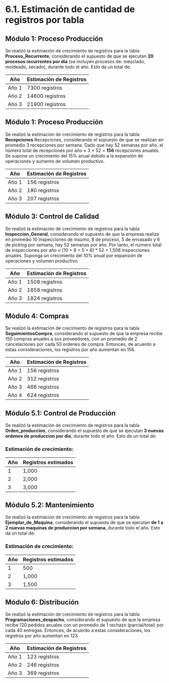 # 6.1. Estimación de cantidad de registros por tabla

## Módulo 1: Proceso Producción
Se realizó la estimación de crecimiento de registros para la tabla **Proceso_Recurrente**, considerando el supuesto de que se ejecutan **20 procesos recurrentes por día** (se incluyen procesos de: mezclado, moldeado, secado), durante todo el año. Esto da un total de:

| Año   | Estimación de Registros |
|-------|-------------------------|
| Año 1 | 7300 registros          |
| Año 2 | 14600 registros         |
| Año 3 | 21900 registros         |

## Módulo 1: Proceso Producción
Se realizó la estimación de crecimiento de registros para la tabla **Recepciones** Recepciones, considerando el supuesto de que se realizan en promedio 3 recepciones por semana. Dado que hay 52 semanas por año, el número total de recepciones por año ≈ 3 × 52 = **156** recepciones anuales. Se supone un crecimiento del 15% anual debido a la expansión de operaciones y aumento de volumen productivo.

| Año   | Estimación de Registros |
|-------|-------------------------|
| Año 1 | 156 registros           |
| Año 2 | 180  registros          |
| Año 3 | 207  registros          |


## Módulo 3: Control de Calidad
Se realizó la estimación de crecimiento de registros para la tabla **Inspeccion_General**, considerando el supuesto de que la empresa realiza en promedio 10 inspecciones de insumo, 8 de proceso, 5 de envasado y 6 de picking por semana, hay 52 semanas por año. Por tanto, el número total de inspecciones por año ≈ (10 + 8 + 5 + 6) * 52 = 1,508 inspecciones anuales. Suponga un crecimiento del 10% anual por expansión de operaciones y volumen productivo.

| Año   | Estimación de Registros |
|-------|-------------------------|
| Año 1 | 1508 registros          |
| Año 2 | 1658 registros          |
| Año 3 | 1824 registros          |


## Módulo 4: Compras
Se realizó la estimación de crecimiento de registros para la tabla **SeguimientosCompra**, considerando el supuesto de que la empresa recibe 150 compras anuales a sus proveedores, con un promedio de 2 cancelaciones por cada 50 ordenes de compra. Entonces, de acuerdo a estas consideraciones, los registros por año aumentan en 156.

| Año   | Estimación de Registros |
|-------|-------------------------|
| Año 1 | 156 registros           |
| Año 2 | 312 registros           |
| Año 3 | 468 registros           |
| Año 4 | 624 registros           |

## Módulo 5.1: Control de Producción
Se realizó la estimación de crecimiento de registros para la tabla **Orden_produccion**, considerando el supuesto de que se ejecutan **3 nuevas ordenes de produccion por día**, durante todo el año. Esto da un total de:

### Estimación de crecimiento:  
| Año | Registros estimados |
|-----|---------------------|
| 1   | 1,000               |
| 2   | 2,000               |
| 3   | 3,000               |

## Módulo 5.2: Mantenimiento
Se realizó la estimación de crecimiento de registros para la tabla **Ejemplar_de_Maquina**, considerando el supuesto de que se ejecutan **de 1 a 2 nuevas maquinas de produccion por semana**, durante todo el año. Esto da un total de:

### Estimación de crecimiento:  
| Año | Registros estimados |
|-----|---------------------|
| 1   | 500                 |
| 2   | 1,000               |
| 3   | 1,500               |



## Módulo 6: Distribución
Se realizó la estimación de crecimiento de registros para la tabla **Programaciones_despacho**, considerando el supuesto de que la empresa recibe 120 pedidos anuales con un promedio de 1 rechazo (parcial/total) por cada 40 entregas. Entonces, de acuerdo a estas consideraciones, los registros por año aumentan en 123.


| Año   | Estimación de Registros |
|-------|-------------------------|
| Año 1 | 123 registros           |
| Año 2 | 246 registros           |
| Año 3 | 369 registros           |
